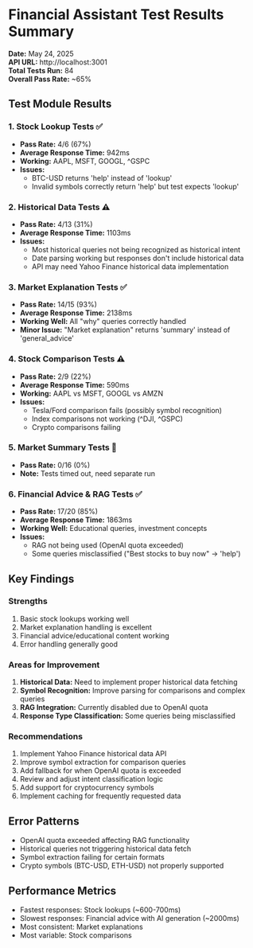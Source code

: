 # Financial Assistant Test Results Summary

**Date:** May 24, 2025  
**API URL:** http://localhost:3001  
**Total Tests Run:** 84  
**Overall Pass Rate:** ~65%

## Test Module Results

### 1. Stock Lookup Tests ✅
- **Pass Rate:** 4/6 (67%)
- **Average Response Time:** 942ms
- **Working:** AAPL, MSFT, GOOGL, ^GSPC
- **Issues:** 
  - BTC-USD returns 'help' instead of 'lookup'
  - Invalid symbols correctly return 'help' but test expects 'lookup'

### 2. Historical Data Tests ⚠️
- **Pass Rate:** 4/13 (31%)
- **Average Response Time:** 1103ms
- **Issues:**
  - Most historical queries not being recognized as historical intent
  - Date parsing working but responses don't include historical data
  - API may need Yahoo Finance historical data implementation

### 3. Market Explanation Tests ✅
- **Pass Rate:** 14/15 (93%)
- **Average Response Time:** 2138ms
- **Working Well:** All "why" queries correctly handled
- **Minor Issue:** "Market explanation" returns 'summary' instead of 'general_advice'

### 4. Stock Comparison Tests ⚠️
- **Pass Rate:** 2/9 (22%)
- **Average Response Time:** 590ms
- **Working:** AAPL vs MSFT, GOOGL vs AMZN
- **Issues:**
  - Tesla/Ford comparison fails (possibly symbol recognition)
  - Index comparisons not working (^DJI, ^GSPC)
  - Crypto comparisons failing

### 5. Market Summary Tests 🔄
- **Pass Rate:** 0/16 (0%)
- **Note:** Tests timed out, need separate run

### 6. Financial Advice & RAG Tests ✅
- **Pass Rate:** 17/20 (85%)
- **Average Response Time:** 1863ms
- **Working Well:** Educational queries, investment concepts
- **Issues:**
  - RAG not being used (OpenAI quota exceeded)
  - Some queries misclassified ("Best stocks to buy now" → 'help')

## Key Findings

### Strengths
1. Basic stock lookups working well
2. Market explanation handling is excellent
3. Financial advice/educational content working
4. Error handling generally good

### Areas for Improvement
1. **Historical Data:** Need to implement proper historical data fetching
2. **Symbol Recognition:** Improve parsing for comparisons and complex queries
3. **RAG Integration:** Currently disabled due to OpenAI quota
4. **Response Type Classification:** Some queries being misclassified

### Recommendations
1. Implement Yahoo Finance historical data API
2. Improve symbol extraction for comparison queries
3. Add fallback for when OpenAI quota is exceeded
4. Review and adjust intent classification logic
5. Add support for cryptocurrency symbols
6. Implement caching for frequently requested data

## Error Patterns
- OpenAI quota exceeded affecting RAG functionality
- Historical queries not triggering historical data fetch
- Symbol extraction failing for certain formats
- Crypto symbols (BTC-USD, ETH-USD) not properly supported

## Performance Metrics
- Fastest responses: Stock lookups (~600-700ms)
- Slowest responses: Financial advice with AI generation (~2000ms)
- Most consistent: Market explanations
- Most variable: Stock comparisons